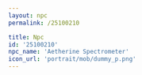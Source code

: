 ```yaml
---
layout: npc
permalink: /25100210

title: Npc
id: '25100210'
npc_name: 'Aetherine Spectrometer'
icon_url: 'portrait/mob/dummy_p.png'
---
```

